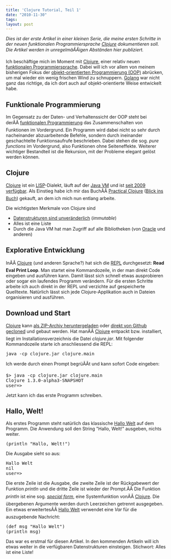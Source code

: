 ```yaml
---
title: 'Clojure Tutorial, Teil 1'
date: "2010-11-30"
tags: 
layout: post
---
```

<em>Dies ist der erste Artikel in einer kleinen Serie, die meine ersten Schritte in der neuen funktionalen Programmiersprache <a href="http://clojure.org/">Clojure</a> dokumentieren soll. Die Artikel werden in unregelmäÃÂigen Abständen hier publiziert.</em>

Ich beschäftige mich im Moment mit <a href="http://clojure.org/">Clojure</a>, einer relativ neuen <a href="http://de.wikipedia.org/wiki/Funktionale_Programmierung">funktionalen Programmiersprache</a>. Dabei will ich vor allem von meinem bisherigen Fokus der <a href="http://de.wikipedia.org/wiki/Objektorientierte_Programmierung">objekt-orientierten Programmierung (OOP)</a> abrücken, um mal wieder ein wenig frischen Wind zu schnuppern. <a href="http://golang.org/">Golang</a> war nicht ganz das richtige, da ich dort auch auf objekt-orientierte Weise entwickelt habe.
<h2>Funktionale Programmierung</h2>
Im Gegensatz zu der Daten- und Verhaltenssicht der OOP steht bei derÃÂ <a href="http://de.wikipedia.org/wiki/Funktionale_Programmierung">funktionalen Programmierung</a> das Zusammenschalten von Funktionen im Vordergrund. Ein Programm wird dabei nicht so sehr durch nacheinander abzuarbeitende Befehle, sondern durch ineinander geschachtelte Funktionsaufrufe beschrieben. Dabei stehen die sog. <em>pure functions</em> im Vordergrund, also Funktionen ohne Seiteneffekte. Weiterer wichtiger Bestandteil ist die Rekursion, mit der Probleme elegant gelöst werden können.
<h2>Clojure</h2>
<a href="http://clojure.org/">Clojure</a> ist ein <a href="http://de.wikipedia.org/wiki/LISP">LISP</a>-Dialekt, läuft auf der <a href="http://www.java.com/de/download/">Java VM</a> und ist <a href="https://github.com/clojure/clojure/tree/1.0.x">seit 2009 verfügbar</a>. Als Einstieg habe ich mir das BuchÃÂ <a href="http://www.amazon.de/Practical-Clojure-Experts-Voice-Source/dp/1430272317/kopisde-21">Practical Clojure</a> (<a href="http://books.google.de/books?id=4QacPa1vwMUC">Blick ins Buch</a>) gekauft, an dem ich mich nun entlang arbeite.

Die wichtigsten Merkmale von Clojure sind
<ul>
	<li><a href="http://clojure.org/data_structures">Datenstrukturen sind unveränderlich</a> (<em>immutable</em>)</li>
	<li>Alles ist eine Liste</li>
	<li> Durch die Java VM hat man Zugriff auf alle Bibliotheken (von <a href="http://java.com">Oracle</a> und anderen)</li>
</ul>
<h2>Explorative Entwicklung</h2>
InÃÂ <a href="http://clojure.org/">Clojure</a> (und anderen Sprache?) hat sich die <a href="http://clojure.org/dynamic">REPL</a> durchgesetzt: <strong>Read Eval Print Loop</strong>. Man startet eine Kommandozeile, in der man direkt Code eingeben und ausführen kann. Damit lässt sich schnell etwas ausprobieren oder sogar ein laufendes Programm verändern. Für die ersten Schritte arbeite ich auch direkt in der REPL und verzichte auf gespeicherte Quelltexte. Natürlich lässt sich jede Clojure-Applikation auch in Dateien organisieren und ausführen.
<h2>Download und Start</h2>
<a href="http://clojure.org/">Clojure</a> kann <a href="http://clojure.org/downloads">als ZIP-Archiv heruntergeladen</a> oder <a href="https://github.com/clojure/clojure">direkt von Github gecloned</a> und gebaut werden. Hat manÃÂ <a href="http://clojure.org/">Clojure</a> entpackt bzw. installiert, liegt im Installationsverzeichnis die Datei <em>clojure.jar</em>. Mit folgender Kommandozeile starte ich anschliessend die REPL:
<pre>java -cp clojure.jar clojure.main</pre>
Ich werde durch einen Prompt begrüÃÂt und kann sofort Code eingeben:
<pre>$&gt; java -cp clojure.jar clojure.main
Clojure 1.3.0-alpha3-SNAPSHOT
user=&gt;</pre>
Jetzt kann ich das erste Programm schreiben.
<h2>Hallo, Welt!</h2>
Als erstes Programm steht natürlich das klassische <a href="http://de.wikipedia.org/wiki/Hallo-Welt-Programm">Hallo Welt</a> auf dem Programm. Die Anwendung soll den String "Hallo, Welt!" ausgeben, nichts weiter.
<pre>(println "Hallo, Welt!")</pre>
Die Ausgabe sieht so aus:
<pre>Hallo Welt
nil
user=&gt;</pre>
Die erste Zeile ist die Ausgabe, die zweite Zeile ist der Rückgabewert der Funktion <em>println</em> und die dritte Zeile ist wieder der Prompt.ÃÂ Die Funktion <em>println</em> ist eine sog. <em><a href="http://clojure.org/special_forms">special form</a></em>, eine Systemfunktion vonÃÂ <a href="http://clojure.org/">Clojure</a>. Die übergebenen Argumente werden durch Leerzeichen getrennt ausgegeben. Ein etwas erweitertesÃÂ <a href="http://de.wikipedia.org/wiki/Hallo-Welt-Programm">Hallo Welt</a> verwendet eine <em>Var</em> für die auszugebende Nachricht:
<pre>(def msg "Hallo Welt")
(println msg)</pre>
Das war es erstmal für diesen Artikel. In den kommenden Artikeln will ich etwas weiter in die verfügbaren Datenstrukturen einsteigen. Stichwort: Alles ist eine Liste!
